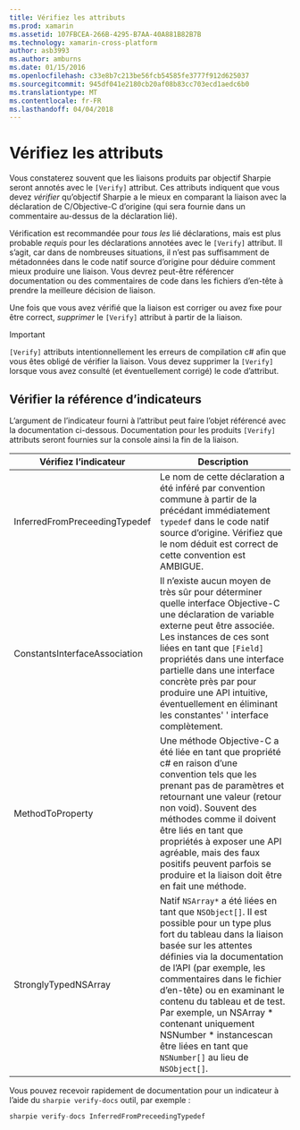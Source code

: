 ```yaml
---
title: Vérifiez les attributs
ms.prod: xamarin
ms.assetid: 107FBCEA-266B-4295-B7AA-40A881B82B7B
ms.technology: xamarin-cross-platform
author: asb3993
ms.author: amburns
ms.date: 01/15/2016
ms.openlocfilehash: c33e8b7c213be56fcb54585fe3777f912d625037
ms.sourcegitcommit: 945df041e2180cb20af08b83cc703ecd1aedc6b0
ms.translationtype: MT
ms.contentlocale: fr-FR
ms.lasthandoff: 04/04/2018
---
```

# <a name="verify-attributes"></a>Vérifiez les attributs


Vous constaterez souvent que les liaisons produits par objectif Sharpie seront annotés avec le `[Verify]` attribut. Ces attributs indiquent que vous devez _vérifier_ qu’objectif Sharpie a le mieux en comparant la liaison avec la déclaration de C/Objective-C d’origine (qui sera fournie dans un commentaire au-dessus de la déclaration lié).

Vérification est recommandée pour _tous les_ lié déclarations, mais est plus probable _requis_ pour les déclarations annotées avec le `[Verify]` attribut. Il s’agit, car dans de nombreuses situations, il n’est pas suffisamment de métadonnées dans le code natif source d’origine pour déduire comment mieux produire une liaison. Vous devrez peut-être référencer documentation ou des commentaires de code dans les fichiers d’en-tête à prendre la meilleure décision de liaison.

Une fois que vous avez vérifié que la liaison est corriger ou avez fixe pour être correct, _supprimer_ le `[Verify]` attribut à partir de la liaison.

> [!IMPORTANT]
> `[Verify]` attributs intentionnellement les erreurs de compilation c# afin que vous êtes obligé de vérifier la liaison. Vous devez supprimer la `[Verify]` lorsque vous avez consulté (et éventuellement corrigé) le code d’attribut.

## <a name="verify-hints-reference"></a>Vérifier la référence d’indicateurs

L’argument de l’indicateur fourni à l’attribut peut faire l’objet référencé avec la documentation ci-dessous. Documentation pour les produits `[Verify]` attributs seront fournies sur la console ainsi la fin de la liaison.

|Vérifiez l’indicateur|Description|
|---|---|
|InferredFromPreceedingTypedef|Le nom de cette déclaration a été inféré par convention commune à partir de la précédant immédiatement `typedef` dans le code natif source d’origine. Vérifiez que le nom déduit est correct de cette convention est AMBIGUE.|
|ConstantsInterfaceAssociation|Il n’existe aucun moyen de très sûr pour déterminer quelle interface Objective-C une déclaration de variable externe peut être associée. Les instances de ces sont liées en tant que `[Field]` propriétés dans une interface partielle dans une interface concrète près par pour produire une API intuitive, éventuellement en éliminant les constantes' ' interface complètement.|
|MethodToProperty|Une méthode Objective-C a été liée en tant que propriété c# en raison d’une convention tels que les prenant pas de paramètres et retournant une valeur (retour non void). Souvent des méthodes comme il doivent être liés en tant que propriétés à exposer une API agréable, mais des faux positifs peuvent parfois se produire et la liaison doit être en fait une méthode.|
|StronglyTypedNSArray|Natif `NSArray*` a été liées en tant que `NSObject[]`. Il est possible pour un type plus fort du tableau dans la liaison basée sur les attentes définies via la documentation de l’API (par exemple, les commentaires dans le fichier d’en-tête) ou en examinant le contenu du tableau et de test. Par exemple, un NSArray * contenant uniquement NSNumber * instancescan être liées en tant que `NSNumber[]` au lieu de `NSObject[]`.|

Vous pouvez recevoir rapidement de documentation pour un indicateur à l’aide du `sharpie verify-docs` outil, par exemple :

```csharp
sharpie verify-docs InferredFromPreceedingTypedef
```


